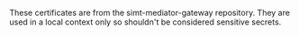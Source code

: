 These certificates are from the simt-mediator-gateway repository. They are used in a local context only so shouldn't be considered sensitive secrets.
